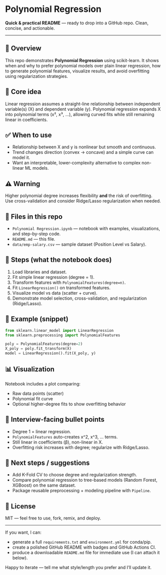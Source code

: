 # Polynomial Regression

**Quick & practical README** — ready to drop into a GitHub repo. Clean, concise, and actionable.

---

## 🚀 Overview

This repo demonstrates **Polynomial Regression** using scikit-learn. It shows when and why to prefer polynomial models over plain linear regression, how to generate polynomial features, visualize results, and avoid overfitting using regularization strategies.

## 📌 Core idea

Linear regression assumes a straight-line relationship between independent variable(s) (X) and dependent variable (y). Polynomial regression expands X into polynomial terms (x², x³, ...), allowing curved fits while still remaining linear in coefficients.

## ✅ When to use

- Relationship between X and y is nonlinear but smooth and continuous.
- Trend changes direction (convex → concave) and a simple curve can model it.
- Want an interpretable, lower-complexity alternative to complex non-linear ML models.

## ⚠️ Warning

Higher polynomial degree increases flexibility **and** the risk of overfitting. Use cross-validation and consider Ridge/Lasso regularization when needed.

## 📁 Files in this repo

- `Polynomial Regression.ipynb` — notebook with examples, visualizations, and step-by-step code.
- `README.md` — this file.
- `data/emp-salary.csv` — sample dataset (Position Level vs Salary).

## 🧭 Steps (what the notebook does)

1. Load libraries and dataset.
2. Fit simple linear regression (degree = 1).
3. Transform features with `PolynomialFeatures(degree=n)`.
4. Fit `LinearRegression()` on transformed features.
5. Visualize model vs data (scatter + curve).
6. Demonstrate model selection, cross-validation, and regularization (Ridge/Lasso).

## 🔧 Example (snippet)

```python
from sklearn.linear_model import LinearRegression
from sklearn.preprocessing import PolynomialFeatures

poly = PolynomialFeatures(degree=2)
X_poly = poly.fit_transform(X)
model = LinearRegression().fit(X_poly, y)
```

## 📊 Visualization

Notebook includes a plot comparing:

- Raw data points (scatter)
- Polynomial fit curve
- Optional higher-degree fits to show overfitting behavior

## 🧠 Interview-facing bullet points

- Degree 1 = linear regression.
- `PolynomialFeatures` auto-creates x^2, x^3, ... terms.
- Still linear in coefficients (β), non-linear in X.
- Overfitting risk increases with degree; regularize with Ridge/Lasso.

## 🔁 Next steps / suggestions

- Add K-Fold CV to choose degree and regularization strength.
- Compare polynomial regression to tree-based models (Random Forest, XGBoost) on the same dataset.
- Package reusable preprocessing + modeling pipeline with `Pipeline`.

## 📜 License

MIT — feel free to use, fork, remix, and deploy.

---

If you want, I can:

- generate a full `requirements.txt` and `environment.yml` for conda/pip.
- create a polished GitHub README with badges and GitHub Actions CI.
- produce a downloadable `README.md` file for immediate use (I can attach it below).

Happy to iterate — tell me what style/length you prefer and I’ll update it.

